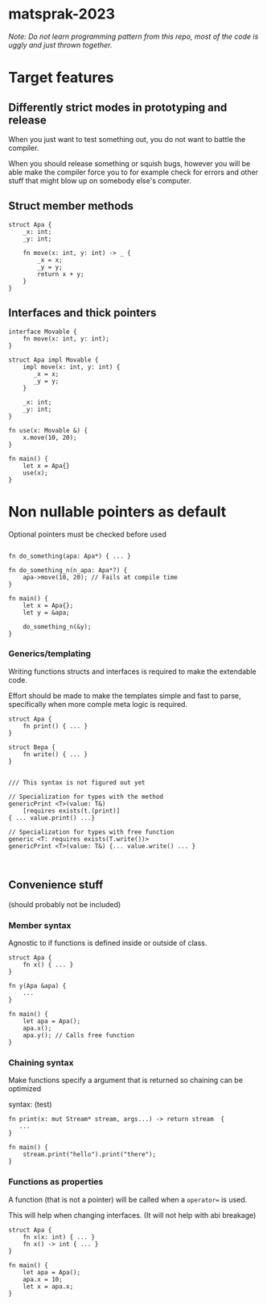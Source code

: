 # matsprak-2023


*Note: Do not learn programming pattern from this repo, most of the code is uggly and just thrown together.*

# Target features

## Differently strict modes in prototyping and release

When you just want to test something out, you do not want to battle the compiler.

When you should release something or squish bugs, however you will be able make the
compiler force you to for example check for errors and other stuff that might blow
up on somebody else's computer.


## Struct member methods
```
struct Apa {
    _x: int;
    _y: int;
    
    fn move(x: int, y: int) -> _ {
        _x = x;
        _y = y;
        return x + y;
    }
}
```


## Interfaces and thick pointers

```
interface Movable {
    fn move(x: int, y: int);
}

struct Apa impl Movable {
    impl move(x: int, y: int) {
       _x = x;
       _y = y;
    }
    
    _x: int;
    _y: int;
}

fn use(x: Movable &) {
    x.move(10, 20);
}

fn main() {
    let x = Apa{}
    use(x);
}
```


# Non nullable pointers as default

Optional pointers must be checked before used

```

fn do_something(apa: Apa*) { ... }

fn do_something_n(n_apa: Apa*?) {
    apa->move(10, 20); // Fails at compile time
}

fn main() {
    let x = Apa{};
    let y = &apa;
    
    do_something_n(&y);
}
```


### Generics/templating

Writing functions structs and interfaces is required to make the extendable code.

Effort should be made to make the templates simple and fast to parse,
specifically when more comple meta logic is required.

```
struct Apa {
    fn print() { ... }
}

struct Bepa {
    fn write() { ... }
}


/// This syntax is not figured out yet

// Specialization for types with the method
genericPrint <T>(value: T&)
    [requires exists(t.(print)]
{ ... value.print() ...}

// Specialization for types with free function
generic <T: requires exists(T.write())>
genericPrint <T>(value: T&) {... value.write() ... }



```

## Convenience stuff
(should probably not be included)

### Member syntax
Agnostic to if functions is defined inside or outside of class.

```
struct Apa {
    fn x() { ... }
}

fn y(Apa &apa) {
    ...
}

fn main() {
    let apa = Apa();
    apa.x();
    apa.y(); // Calls free function
}
```

### Chaining syntax
Make functions specify a argument that is returned so chaining can be optimized

syntax: (test)
```
fn print(x: mut Stream* stream, args...) -> return stream  {
   ...
}

fn main() {
    stream.print("hello").print("there");
}
```


### Functions as properties

A function (that is not a pointer) will be called when a `operator=` is used.

This will help when changing interfaces. (It will not help with abi breakage)

```
struct Apa {
    fn x(x: int) { ... }
    fn x() -> int { ... }
}

fn main() {
    let apa = Apa();
    apa.x = 10;
    let x = apa.x;
}
```

